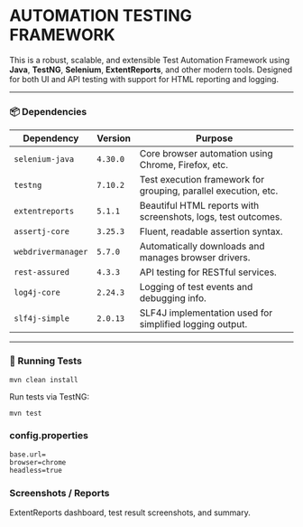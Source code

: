 # AUTOMATION TESTING FRAMEWORK

This is a robust, scalable, and extensible Test Automation Framework using **Java**, **TestNG**, **Selenium**, **ExtentReports**, and other modern tools. Designed for both UI and API testing with support for HTML reporting and logging.

---

### 📦 Dependencies

| Dependency         | Version  | Purpose                                                         |
|--------------------|----------|-----------------------------------------------------------------|
| `selenium-java`    | `4.30.0` | Core browser automation using Chrome, Firefox, etc.             |
| `testng`           | `7.10.2` | Test execution framework for grouping, parallel execution, etc. |
| `extentreports`    | `5.1.1`  | Beautiful HTML reports with screenshots, logs, test outcomes.   |
| `assertj-core`     | `3.25.3` | Fluent, readable assertion syntax.                              |
| `webdrivermanager` | `5.7.0`  | Automatically downloads and manages browser drivers.            |
| `rest-assured`     | `4.3.3`  | API testing for RESTful services.                               |
| `log4j-core`       | `2.24.3` | Logging of test events and debugging info.                      |
| `slf4j-simple`     | `2.0.13` | SLF4J implementation used for simplified logging output.        |

---

### 🧪 Running Tests

``` 
mvn clean install 
```

Run tests via TestNG:

``` 
mvn test 
```

### config.properties

``` 
base.url=
browser=chrome
headless=true
```

### Screenshots / Reports

ExtentReports dashboard, test result screenshots, and summary.




